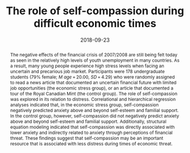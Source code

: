 ---
# Documentation: https://sourcethemes.com/academic/docs/managing-content/

title: The role of self-compassion during difficult economic times
subtitle: ''
summary: ''
authors:
- admin
- Esther Greenglass
- Joana Katter
- Lisa Fiksenbaum
tags: []
categories: []
date: '2018-09-23'
lastmod: 
featured: true
draft: false

# Featured image
# To use, add an image named `featured.jpg/png` to your page's folder.
# Focal points: Smart, Center, TopLeft, Top, TopRight, Left, Right, BottomLeft, Bottom, BottomRight.
image:
  caption: ''
  focal_point: 'Right'
  preview_only: false

# Projects (optional).
#   Associate this post with one or more of your projects.
#   Simply enter your project's folder or file name without extension.
#   E.g. `projects = ["internal-project"]` references `content/project/deep-learning/index.md`.
#   Otherwise, set `projects = []`.
projects: []
publishDate: '2020-09-28T12:35:51.467599Z'
publication_types:
- 2
abstract: The negative effects of the financial crisis of 2007/2008 are still being felt today as seen in the relatively high levels of youth unemployment in many countries. As a result, many young people experience high stress levels when facing an uncertain and precarious job market. Participants were 178 undergraduate students (79% female; *M age* = 20.00, *SD* = 4.29) who were randomly assigned to read a news article that documented an uncertain financial future with limited job opportunities (the economic stress group), or an article that documented a tour of the Royal Canadian Mint (the control group). The role of self-compassion was explored in its relation to distress. Correlational and hierarchical regression analyses indicated that, in the economic stress group, self-compassion negatively predicted anxiety above and beyond self-esteem and familial support. In the control group, however, self-compassion did not negatively predict anxiety above and beyond self-esteem and familial support. Additionally, structural equation modeling indicated that self-compassion was directly associated with lower anxiety and indirectly related to anxiety through perceptions of financial threat. These findings suggest that self-compassion may be an important resource that is associated with less distress during times of economic threat.
publication: '*Anxiety, Stress, and Coping*'
url_pdf: https://sci-hub.se/10.1080/10615806.2018.1519703
doi: "https://doi.org/10.1080/10615806.2018.1519703"
---